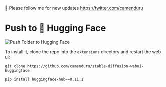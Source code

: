 🐣 Please follow me for new updates https://twitter.com/camenduru

# Push to 🤗 Hugging Face

![Push Folder to Hugging Face](https://user-images.githubusercontent.com/54370274/216768707-4efb8a30-6826-409e-8bf1-6e74fc26fdab.jpg)

To install it, clone the repo into the `extensions` directory and restart the web ui:

`git clone https://github.com/camenduru/stable-diffusion-webui-huggingface`

`pip install huggingface-hub==0.11.1`
